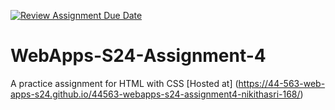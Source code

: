[![Review Assignment Due Date](https://classroom.github.com/assets/deadline-readme-button-24ddc0f5d75046c5622901739e7c5dd533143b0c8e959d652212380cedb1ea36.svg)](https://classroom.github.com/a/4386q9bN)
# WebApps-S24-Assignment-4
A practice assignment for HTML with CSS
[Hosted at] (https://44-563-web-apps-s24.github.io/44563-webapps-s24-assignment4-nikithasri-168/)
